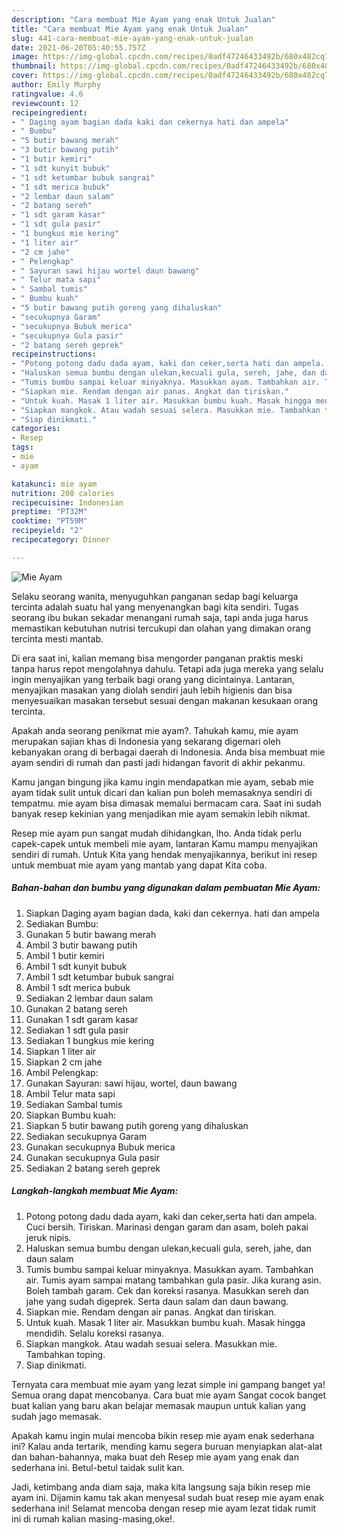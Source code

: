 ```yaml
---
description: "Cara membuat Mie Ayam yang enak Untuk Jualan"
title: "Cara membuat Mie Ayam yang enak Untuk Jualan"
slug: 441-cara-membuat-mie-ayam-yang-enak-untuk-jualan
date: 2021-06-20T05:40:55.757Z
image: https://img-global.cpcdn.com/recipes/0adf47246433492b/680x482cq70/mie-ayam-foto-resep-utama.jpg
thumbnail: https://img-global.cpcdn.com/recipes/0adf47246433492b/680x482cq70/mie-ayam-foto-resep-utama.jpg
cover: https://img-global.cpcdn.com/recipes/0adf47246433492b/680x482cq70/mie-ayam-foto-resep-utama.jpg
author: Emily Murphy
ratingvalue: 4.6
reviewcount: 12
recipeingredient:
- " Daging ayam bagian dada kaki dan cekernya hati dan ampela"
- " Bumbu"
- "5 butir bawang merah"
- "3 butir bawang putih"
- "1 butir kemiri"
- "1 sdt kunyit bubuk"
- "1 sdt ketumbar bubuk sangrai"
- "1 sdt merica bubuk"
- "2 lembar daun salam"
- "2 batang sereh"
- "1 sdt garam kasar"
- "1 sdt gula pasir"
- "1 bungkus mie kering"
- "1 liter air"
- "2 cm jahe"
- " Pelengkap"
- " Sayuran sawi hijau wortel daun bawang"
- " Telur mata sapi"
- " Sambal tumis"
- " Bumbu kuah"
- "5 butir bawang putih goreng yang dihaluskan"
- "secukupnya Garam"
- "secukupnya Bubuk merica"
- "secukupnya Gula pasir"
- "2 batang sereh geprek"
recipeinstructions:
- "Potong potong dadu dada ayam, kaki dan ceker,serta hati dan ampela. Cuci bersih. Tiriskan. Marinasi dengan garam dan asam, boleh pakai jeruk nipis."
- "Haluskan semua bumbu dengan ulekan,kecuali gula, sereh, jahe, dan daun salam"
- "Tumis bumbu sampai keluar minyaknya. Masukkan ayam. Tambahkan air. Tumis ayam sampai matang tambahkan gula pasir. Jika kurang asin. Boleh tambah garam. Cek dan koreksi rasanya. Masukkan sereh dan jahe yang sudah digeprek. Serta daun salam dan daun bawang."
- "Siapkan mie. Rendam dengan air panas. Angkat dan tiriskan."
- "Untuk kuah. Masak 1 liter air. Masukkan bumbu kuah. Masak hingga mendidih. Selalu koreksi rasanya."
- "Siapkan mangkok. Atau wadah sesuai selera. Masukkan mie. Tambahkan toping."
- "Siap dinikmati."
categories:
- Resep
tags:
- mie
- ayam

katakunci: mie ayam 
nutrition: 208 calories
recipecuisine: Indonesian
preptime: "PT32M"
cooktime: "PT59M"
recipeyield: "2"
recipecategory: Dinner

---
```



![Mie Ayam](https://img-global.cpcdn.com/recipes/0adf47246433492b/680x482cq70/mie-ayam-foto-resep-utama.jpg)

Selaku seorang wanita, menyuguhkan panganan sedap bagi keluarga tercinta adalah suatu hal yang menyenangkan bagi kita sendiri. Tugas seorang ibu bukan sekadar menangani rumah saja, tapi anda juga harus memastikan kebutuhan nutrisi tercukupi dan olahan yang dimakan orang tercinta mesti mantab.

Di era  saat ini, kalian memang bisa mengorder panganan praktis meski tanpa harus repot mengolahnya dahulu. Tetapi ada juga mereka yang selalu ingin menyajikan yang terbaik bagi orang yang dicintainya. Lantaran, menyajikan masakan yang diolah sendiri jauh lebih higienis dan bisa menyesuaikan masakan tersebut sesuai dengan makanan kesukaan orang tercinta. 



Apakah anda seorang penikmat mie ayam?. Tahukah kamu, mie ayam merupakan sajian khas di Indonesia yang sekarang digemari oleh kebanyakan orang di berbagai daerah di Indonesia. Anda bisa membuat mie ayam sendiri di rumah dan pasti jadi hidangan favorit di akhir pekanmu.

Kamu jangan bingung jika kamu ingin mendapatkan mie ayam, sebab mie ayam tidak sulit untuk dicari dan kalian pun boleh memasaknya sendiri di tempatmu. mie ayam bisa dimasak memalui bermacam cara. Saat ini sudah banyak resep kekinian yang menjadikan mie ayam semakin lebih nikmat.

Resep mie ayam pun sangat mudah dihidangkan, lho. Anda tidak perlu capek-capek untuk membeli mie ayam, lantaran Kamu mampu menyajikan sendiri di rumah. Untuk Kita yang hendak menyajikannya, berikut ini resep untuk membuat mie ayam yang mantab yang dapat Kita coba.

<!--inarticleads1-->

##### Bahan-bahan dan bumbu yang digunakan dalam pembuatan Mie Ayam:

1. Siapkan  Daging ayam bagian dada, kaki dan cekernya. hati dan ampela
1. Sediakan  Bumbu:
1. Gunakan 5 butir bawang merah
1. Ambil 3 butir bawang putih
1. Ambil 1 butir kemiri
1. Ambil 1 sdt kunyit bubuk
1. Ambil 1 sdt ketumbar bubuk sangrai
1. Ambil 1 sdt merica bubuk
1. Sediakan 2 lembar daun salam
1. Gunakan 2 batang sereh
1. Gunakan 1 sdt garam kasar
1. Sediakan 1 sdt gula pasir
1. Sediakan 1 bungkus mie kering
1. Siapkan 1 liter air
1. Siapkan 2 cm jahe
1. Ambil  Pelengkap:
1. Gunakan  Sayuran: sawi hijau, wortel, daun bawang
1. Ambil  Telur mata sapi
1. Sediakan  Sambal tumis
1. Siapkan  Bumbu kuah:
1. Siapkan 5 butir bawang putih goreng yang dihaluskan
1. Sediakan secukupnya Garam
1. Gunakan secukupnya Bubuk merica
1. Gunakan secukupnya Gula pasir
1. Sediakan 2 batang sereh geprek




<!--inarticleads2-->

##### Langkah-langkah membuat Mie Ayam:

1. Potong potong dadu dada ayam, kaki dan ceker,serta hati dan ampela. Cuci bersih. Tiriskan. Marinasi dengan garam dan asam, boleh pakai jeruk nipis.
1. Haluskan semua bumbu dengan ulekan,kecuali gula, sereh, jahe, dan daun salam
1. Tumis bumbu sampai keluar minyaknya. Masukkan ayam. Tambahkan air. Tumis ayam sampai matang tambahkan gula pasir. Jika kurang asin. Boleh tambah garam. Cek dan koreksi rasanya. Masukkan sereh dan jahe yang sudah digeprek. Serta daun salam dan daun bawang.
1. Siapkan mie. Rendam dengan air panas. Angkat dan tiriskan.
1. Untuk kuah. Masak 1 liter air. Masukkan bumbu kuah. Masak hingga mendidih. Selalu koreksi rasanya.
1. Siapkan mangkok. Atau wadah sesuai selera. Masukkan mie. Tambahkan toping.
1. Siap dinikmati.




Ternyata cara membuat mie ayam yang lezat simple ini gampang banget ya! Semua orang dapat mencobanya. Cara buat mie ayam Sangat cocok banget buat kalian yang baru akan belajar memasak maupun untuk kalian yang sudah jago memasak.

Apakah kamu ingin mulai mencoba bikin resep mie ayam enak sederhana ini? Kalau anda tertarik, mending kamu segera buruan menyiapkan alat-alat dan bahan-bahannya, maka buat deh Resep mie ayam yang enak dan sederhana ini. Betul-betul taidak sulit kan. 

Jadi, ketimbang anda diam saja, maka kita langsung saja bikin resep mie ayam ini. Dijamin kamu tak akan menyesal sudah buat resep mie ayam enak sederhana ini! Selamat mencoba dengan resep mie ayam lezat tidak rumit ini di rumah kalian masing-masing,oke!.

